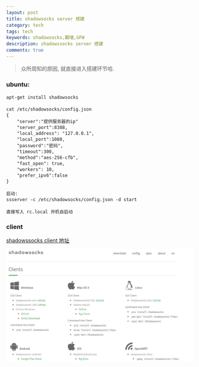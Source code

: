 ```yaml
---
layout: post
title: shadowsocks server 搭建
category: tech
tags: tech
keywords: shadowsocks,翻墙,GFW
description: shadowssocks server 搭建
comments: true
---
```


> 众所周知的原因, 就直接进入搭建环节哈.

### ubuntu:

```
apt-get install shadowsocks

cat /etc/shadowsocks/config.json
{
    "server":"提供服务器的ip"
    "server_port":8388,
    "local_address": "127.0.0.1",
    "local_port":1080,
    "password":"密码",
    "timeout":300,
    "method":"aes-256-cfb",
    "fast_open": true,
    "workers": 10,
    "prefer_ipv6":false
}

启动:
ssserver -c /etc/shadowsocks/config.json -d start

直接写入 rc.local 开机自启动
```

### client

[shadowssocks client 地址](https://shadowsocks.org/en/download/clients.html)


![shadowssocks client](/assets/img/tech/shadowsocks-client.png)


